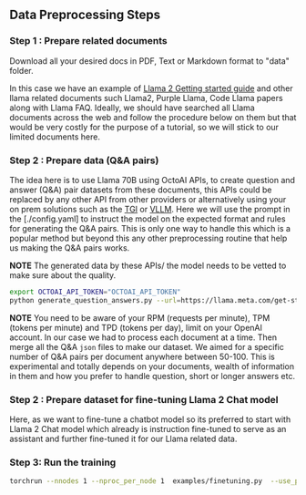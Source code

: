 ## Data Preprocessing Steps

### Step 1 : Prepare related documents

Download all your desired docs in PDF, Text or Markdown format to "data" folder.

In this case we have an example of [Llama 2 Getting started guide](https://llama.meta.com/get-started/) and other llama related documents such Llama2, Purple Llama, Code Llama papers along with Llama FAQ. Ideally, we should have searched all Llama documents across the web and follow the procedure below on them but that would be very costly for the purpose of a tutorial, so we will stick to our limited documents here.

### Step 2 : Prepare data (Q&A pairs)

The idea here is to use Llama 70B using OctoAI APIs, to create question and answer (Q&A) pair datasets from these documents, this APIs could be replaced by any other API from other providers or alternatively using your on prem solutions such as the [TGI](../../../examples/hf_text_generation_inference/) or [VLLM](../../../examples/vllm/). Here we will use the prompt in the [./config.yaml] to instruct the model on the expected format and rules for generating the Q&A pairs. This is only one way to handle this which is a popular method but beyond this any other preprocessing routine that help us making the Q&A pairs works. 


**NOTE** The generated data by these APIs/ the model needs to be vetted to make sure about the quality.

```bash
export OCTOAI_API_TOKEN="OCTOAI_API_TOKEN"
python generate_question_answers.py --url=https://llama.meta.com/get-started/
```

**NOTE** You need to be aware of your  RPM (requests per minute), TPM (tokens per minute) and TPD (tokens per day), limit on your OpenAI account. In our case we had to process each document at a time. Then merge all the Q&A `json` files to make our dataset. We aimed for a specific number of Q&A pairs per document anywhere between 50-100. This is experimental and totally depends on your documents, wealth of information in them and how you prefer to handle question, short or longer answers etc.

### Step 2 : Prepare dataset for fine-tuning Llama 2 Chat model

Here, as we want to fine-tune a chatbot model so its preferred to start with Llama 2 Chat model which already is instruction fine-tuned to serve as an assistant and further fine-tuned it for our Llama related data.


### Step 3: Run the training

```bash
torchrun --nnodes 1 --nproc_per_node 1  examples/finetuning.py  --use_peft --peft_method lora --quantization --model_name meta-llama/Llama-2-7b-chat-hf --output_dir ./peft-7b-quantized  --num_epochs 1 --batch_size 1 --dataset "custom_dataset" --custom_dataset.file "examples/llama_dataset.py"  --run_validation False  --custom_dataset.data_path './dataset.json'
```